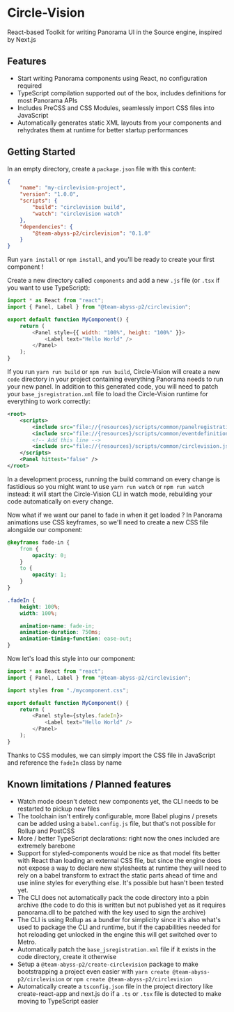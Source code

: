 # Circle-Vision

React-based Toolkit for writing Panorama UI in the Source engine, inspired by
Next.js

## Features

-   Start writing Panorama components using React, no configuration required
-   TypeScript compilation supported out of the box, includes definitions for
    most Panorama APIs
-   Includes PreCSS and CSS Modules, seamlessly import CSS files into JavaScript
-   Automatically generates static XML layouts from your components and
    rehydrates them at runtime for better startup performances

## Getting Started

In an empty directory, create a `package.json` file with this content:

```json
{
    "name": "my-circlevision-project",
    "version": "1.0.0",
    "scripts": {
        "build": "circlevision build",
        "watch": "circlevision watch"
    },
    "dependencies": {
        "@team-abyss-p2/circlevision": "0.1.0"
    }
}
```

Run `yarn install` or `npm install`, and you'll be ready to create your first
component !

Create a new directory called `components` and add a new `.js` file (or `.tsx`
if you want to use TypeScript):

```js
import * as React from "react";
import { Panel, Label } from "@team-abyss-p2/circlevision";

export default function MyComponent() {
    return (
        <Panel style={{ width: "100%", height: "100%" }}>
            <Label text="Hello World" />
        </Panel>
    );
}
```

If you run `yarn run build` or `npm run build`, Circle-Vision will create a new
`code` directory in your project containing everything Panorama needs to run
your new panel. In addition to this generated code, you will need to patch your
`base_jsregistration.xml` file to load the Circle-Vision runtime for everything
to work correctly:

```xml
<root>
    <scripts>
        <include src="file://{resources}/scripts/common/panelregistration.js" />
        <include src="file://{resources}/scripts/common/eventdefinition.js" />
        <!-- Add this line -->
        <include src="file://{resources}/scripts/common/circlevision.js" />
    </scripts>
    <Panel hittest="false" />
</root>
```

In a development process, running the build command on every change is
fastidious so you might want to use `yarn run watch` or `npm run watch` instead:
it will start the Circle-Vision CLI in watch mode, rebuilding your code
automatically on every change.

Now what if we want our panel to fade in when it get loaded ? In Panorama
animations use CSS keyframes, so we'll need to create a new CSS file alongside
our component:

```css
@keyframes fade-in {
    from {
        opacity: 0;
    }
    to {
        opacity: 1;
    }
}

.fadeIn {
    height: 100%;
    width: 100%;

    animation-name: fade-in;
    animation-duration: 750ms;
    animation-timing-function: ease-out;
}
```

Now let's load this style into our component:

```js
import * as React from "react";
import { Panel, Label } from "@team-abyss-p2/circlevision";

import styles from "./mycomponent.css";

export default function MyComponent() {
    return (
        <Panel style={styles.fadeIn}>
            <Label text="Hello World" />
        </Panel>
    );
}
```

Thanks to CSS modules, we can simply import the CSS file in JavaScript and
reference the `fadeIn` class by name

## Known limitations / Planned features

-   Watch mode doesn't detect new components yet, the CLI needs to be restarted
    to pickup new files
-   The toolchain isn't entirely configurable, more Babel plugins / presets can
    be added using a `babel.config.js` file, but that's not possible for Rollup
    and PostCSS
-   More / better TypeScript declarations: right now the ones included are
    extremely barebone
-   Support for styled-components would be nice as that model fits better with
    React than loading an external CSS file, but since the engine does not
    expose a way to declare new stylesheets at runtime they will need to rely on
    a babel transform to extract the static parts ahead of time and use inline
    styles for everything else. It's possible but hasn't been tested yet.
-   The CLI does not automatically pack the code directory into a pbin archive
    (the code to do this is written but not published yet as it requires
    panorama.dll to be patched with the key used to sign the archive)
-   The CLI is using Rollup as a bundler for simplicity since it's also what's
    used to package the CLI and runtime, but if the capabilities needed for hot
    reloading get unlocked in the engine this will get switched over to Metro.
-   Automatically patch the `base_jsregistration.xml` file if it exists in the
    code directory, create it otherwise
-   Setup a `@team-abyss-p2/create-circlevision` package to make bootstrapping a
    project even easier with `yarn create @team-abyss-p2/circlevision` or
    `npm create @team-abyss-p2/circlevision`
-   Automatically create a `tsconfig.json` file in the project directory like
    create-react-app and next.js do if a `.ts` or `.tsx` file is detected to
    make moving to TypeScript easier
